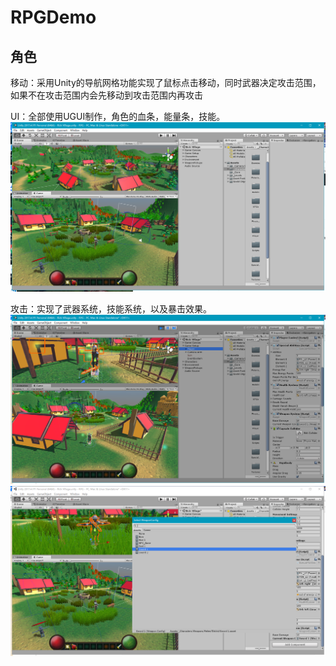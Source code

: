 # RPGDemo
## 角色
移动：采用Unity的导航网格功能实现了鼠标点击移动，同时武器决定攻击范围，如果不在攻击范围内会先移动到攻击范围内再攻击

UI：全部使用UGUI制作，角色的血条，能量条，技能。
![image](https://github.com/Auggst/GameDemo/blob/master/UI.png)

攻击：实现了武器系统，技能系统，以及暴击效果。
![image](https://github.com/Auggst/GameDemo/blob/master/%E6%9C%A8%E5%89%91%E6%AD%A6%E5%99%A8.png)
![image](https://github.com/Auggst/GameDemo/blob/master/%E6%AD%A6%E5%99%A8%E7%B3%BB%E7%BB%9F.png)
